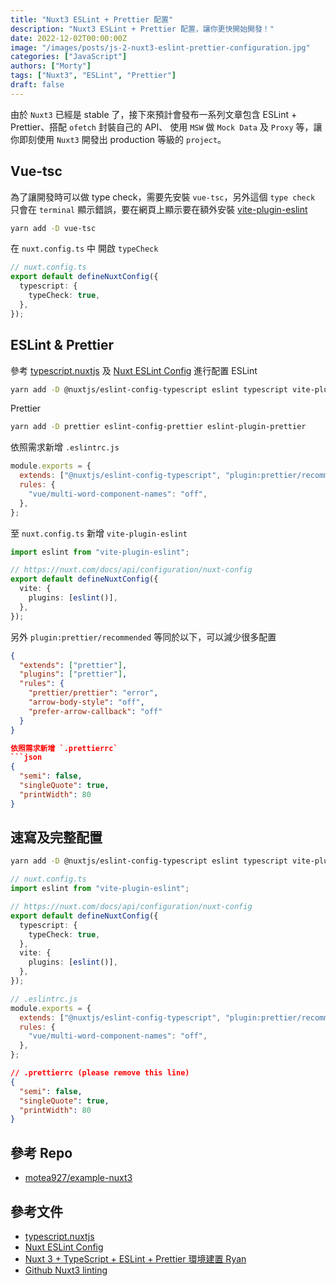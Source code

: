```yaml
---
title: "Nuxt3 ESLint + Prettier 配置"
description: "Nuxt3 ESLint + Prettier 配置，讓你更快開始開發！"
date: 2022-12-02T00:00:00Z
image: "/images/posts/js-2-nuxt3-eslint-prettier-configuration.jpg"
categories: ["JavaScript"]
authors: ["Morty"]
tags: ["Nuxt3", "ESLint", "Prettier"]
draft: false
---
```


由於 `Nuxt3` 已經是 stable 了，接下來預計會發布一系列文章包含 ESLint + Prettier、搭配 `ofetch` 封裝自己的 API、 使用 `MSW` 做 `Mock Data` 及 `Proxy` 等，讓你即刻使用 `Nuxt3` 開發出 production 等級的 `project`。

## Vue-tsc

為了讓開發時可以做 type check，需要先安裝 `vue-tsc`，另外這個 `type check` 只會在 `terminal` 顯示錯誤，要在網頁上顯示要在額外安裝 [vite-plugin-eslint](https://www.npmjs.com/package/vite-plugin-eslint)

```bash
yarn add -D vue-tsc
```

在 `nuxt.config.ts` 中 開啟 `typeCheck`

```ts
// nuxt.config.ts
export default defineNuxtConfig({
  typescript: {
    typeCheck: true,
  },
});
```

## ESLint & Prettier

參考 [typescript.nuxtjs](https://typescript.nuxtjs.org/guide/lint) 及 [Nuxt ESLint Config](https://github.com/nuxt/eslint-config) 進行配置 ESLint

```bash
yarn add -D @nuxtjs/eslint-config-typescript eslint typescript vite-plugin-eslint
```

Prettier

```bash
yarn add -D prettier eslint-config-prettier eslint-plugin-prettier
```

依照需求新增 `.eslintrc.js`

```js
module.exports = {
  extends: ["@nuxtjs/eslint-config-typescript", "plugin:prettier/recommended"],
  rules: {
    "vue/multi-word-component-names": "off",
  },
};
```

至 `nuxt.config.ts` 新增 `vite-plugin-eslint`

```ts
import eslint from "vite-plugin-eslint";

// https://nuxt.com/docs/api/configuration/nuxt-config
export default defineNuxtConfig({
  vite: {
    plugins: [eslint()],
  },
});
```

另外 `plugin:prettier/recommended` 等同於以下，可以減少很多配置

````json
{
  "extends": ["prettier"],
  "plugins": ["prettier"],
  "rules": {
    "prettier/prettier": "error",
    "arrow-body-style": "off",
    "prefer-arrow-callback": "off"
  }
}

依照需求新增 `.prettierrc`
```json
{
  "semi": false,
  "singleQuote": true,
  "printWidth": 80
}
````

## 速寫及完整配置

```bash
yarn add -D @nuxtjs/eslint-config-typescript eslint typescript vite-plugin-eslint prettier eslint-config-prettier eslint-plugin-prettier
```

```ts
// nuxt.config.ts
import eslint from "vite-plugin-eslint";

// https://nuxt.com/docs/api/configuration/nuxt-config
export default defineNuxtConfig({
  typescript: {
    typeCheck: true,
  },
  vite: {
    plugins: [eslint()],
  },
});
```

```js
// .eslintrc.js
module.exports = {
  extends: ["@nuxtjs/eslint-config-typescript", "plugin:prettier/recommended"],
  rules: {
    "vue/multi-word-component-names": "off",
  },
};
```

```json
// .prettierrc (please remove this line)
{
  "semi": false,
  "singleQuote": true,
  "printWidth": 80
}
```

## 參考 Repo

- [motea927/example-nuxt3](https://github.com/motea927/example-nuxt3/commit/ba52e33c43457024e270b318e97aff107a74ae17)

## 參考文件

- [typescript.nuxtjs](https://typescript.nuxtjs.org/guide/lint)
- [Nuxt ESLint Config](https://github.com/nuxt/eslint-config)
- [Nuxt 3 + TypeScript + ESLint + Prettier 環境建置 Ryan](https://ithelp.ithome.com.tw/articles/10293758)
- [Github Nuxt3 linting](https://github.com/nuxt/framework/discussions/2815)
